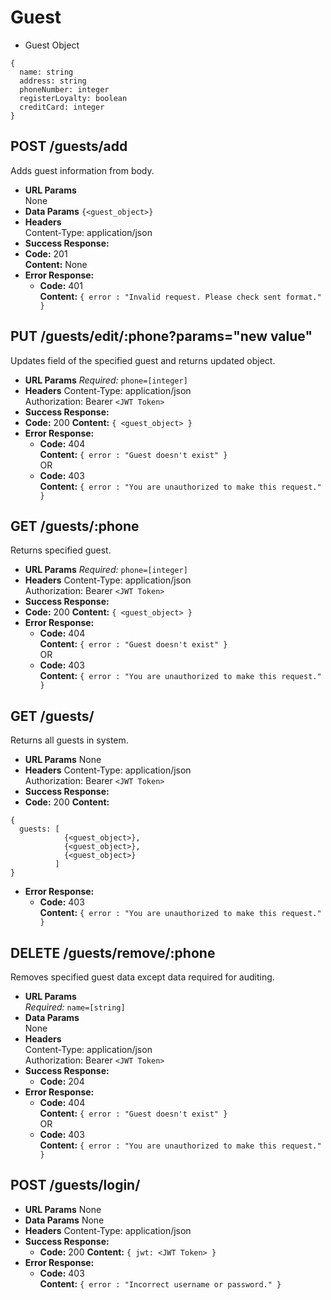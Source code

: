 # Guest
* Guest Object
```
{
  name: string
  address: string
  phoneNumber: integer
  registerLoyalty: boolean
  creditCard: integer
}
```
**POST /guests/add**
----
  Adds guest information from body.
* **URL Params**  
  None
* **Data Params**  `{<guest_object>}`
* **Headers**  
  Content-Type: application/json  
* **Success Response:**  
* **Code:** 201  
  **Content:** 
    None
* **Error Response:**  
  * **Code:** 401  
  **Content:** `{ error : "Invalid request. Please check sent format." }`
  
**PUT /guests/edit/:phone?params="new value"**
----
  Updates field of the specified guest and returns updated object.
* **URL Params**
  *Required:* `phone=[integer]`
* **Headers**
  Content-Type: application/json  
  Authorization: Bearer `<JWT Token>`
* **Success Response:**
* **Code:** 200
  **Content:**  `{ <guest_object> }`  
* **Error Response:**
  * **Code:** 404  
  **Content:** `{ error : "Guest doesn't exist" }`  
  OR  
  * **Code:** 403  
  **Content:** `{ error : "You are unauthorized to make this request." }`

**GET /guests/:phone**
----
  Returns specified guest.
  * **URL Params**
  *Required:* `phone=[integer]`
* **Headers**
  Content-Type: application/json  
  Authorization: Bearer `<JWT Token>`
* **Success Response:**
* **Code:** 200
  **Content:**  `{ <guest_object> }`  
* **Error Response:**
  * **Code:** 404  
  **Content:** `{ error : "Guest doesn't exist" }`  
  OR  
  * **Code:** 403  
  **Content:** `{ error : "You are unauthorized to make this request." }`

**GET /guests/**
----
  Returns all guests in system.
  * **URL Params**
  None
* **Headers**
  Content-Type: application/json  
  Authorization: Bearer `<JWT Token>`
* **Success Response:**
* **Code:** 200
  **Content:**  
```
{
  guests: [
            {<guest_object>},
            {<guest_object>},
            {<guest_object>}
          ]
}
```
* **Error Response:**
  * **Code:** 403  
  **Content:** `{ error : "You are unauthorized to make this request." }`

**DELETE /guests/remove/:phone**
----
  Removes specified guest data except data required for auditing.
* **URL Params**  
  *Required:* `name=[string]`
* **Data Params**  
  None
* **Headers**  
  Content-Type: application/json  
  Authorization: Bearer `<JWT Token>`
* **Success Response:** 
  * **Code:** 204 
* **Error Response:**  
  * **Code:** 404  
  **Content:** `{ error : "Guest doesn't exist" }`  
  OR  
  * **Code:** 403  
  **Content:** `{ error : "You are unauthorized to make this request." }`
  
**POST /guests/login/**
----
* **URL Params**
  None
* **Data Params** 
  None
* **Headers**
  Content-Type: application/json
* **Success Response:**
  * **Code:** 200
  **Content:** `{ jwt: <JWT Token> }`
* **Error Response:** 
  * **Code:** 403  
  **Content:** `{ error : "Incorrect username or password." }`
